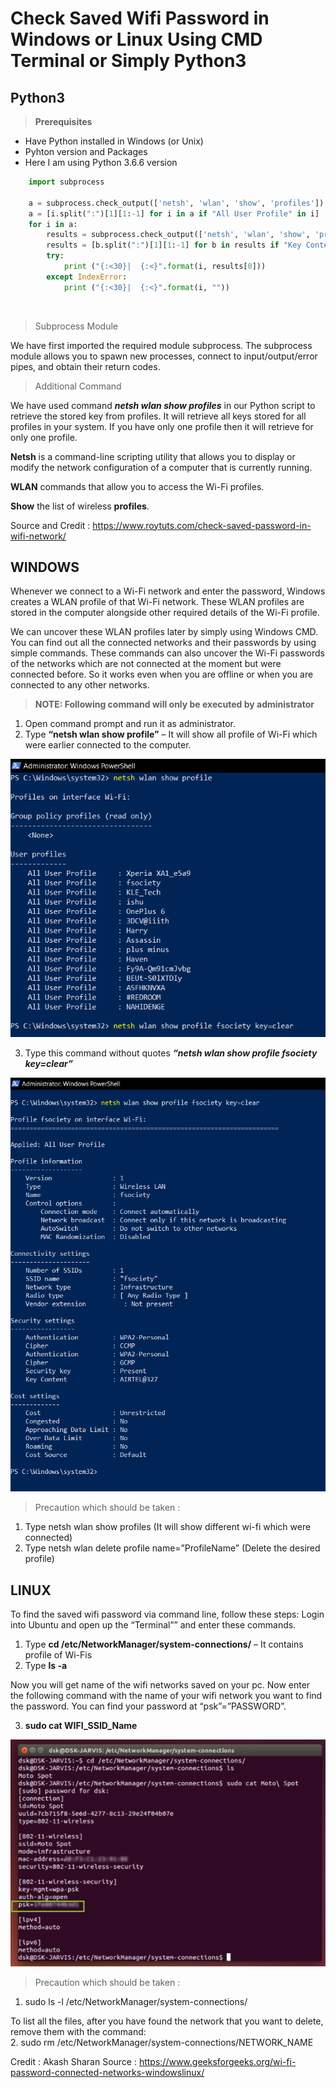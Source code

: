 # Check Saved Wifi Password in Windows or Linux Using CMD Terminal or Simply Python3

## Python3


> **Prerequisites**<br>
* Have Python installed in Windows (or Unix)
* Pyhton version and Packages
* Here I am using Python 3.6.6 version<br>

```py
    import subprocess

    a = subprocess.check_output(['netsh', 'wlan', 'show', 'profiles']).decode('utf-8').split('\n')
    a = [i.split(":")[1][1:-1] for i in a if "All User Profile" in i]
    for i in a:
        results = subprocess.check_output(['netsh', 'wlan', 'show', 'profile', i, 'key=clear']).decode('utf-8').split('\n')
        results = [b.split(":")[1][1:-1] for b in results if "Key Content" in b]
        try:
            print ("{:<30}|  {:<}".format(i, results[0]))
        except IndexError:
            print ("{:<30}|  {:<}".format(i, ""))
```
<br>

> Subprocess Module <br>

We have first imported the required module subprocess. The subprocess module allows you to spawn new processes, connect to input/output/error pipes, and obtain their return codes.<br>

> Additional Command <br>

We have used command ***netsh wlan show profiles*** in our Python script to retrieve the stored key from profiles. It will retrieve all keys stored for all profiles in your system. If you have only one profile then it will retrieve for only one profile.

**Netsh** is a command-line scripting utility that allows you to display or modify the network configuration of a computer that is currently running.

**WLAN** commands that allow you to access the Wi-Fi profiles.

**Show** the list of wireless **profiles**.<br>

Source and Credit : https://www.roytuts.com/check-saved-password-in-wifi-network/
<br>





## WINDOWS

Whenever we connect to a Wi-Fi network and enter the password, Windows creates a WLAN profile of that Wi-Fi network. These WLAN profiles are stored in the computer alongside other required details of the Wi-Fi profile.<br>

We can uncover these WLAN profiles later by simply using Windows CMD. You can find out all the connected networks and their passwords by using simple commands. These commands can also uncover the Wi-Fi passwords of the networks which are not connected at the moment but were connected before. So it works even when you are offline or when you are connected to any other networks.

> **NOTE: Following command will only be executed by administrator** <br>

1. Open command prompt and run it as administrator.
2. Type **“netsh wlan show profile”** – It will show all profile of Wi-Fi which were earlier connected to the computer.

![img1](https://github.com/ishusagar/Check-Saved-Wifi-Password-in-Windows-or-Linux-Using-CMD-Terminal-or-Simply-Python3/blob/master/Images/img1.png)

3. Type this command without quotes ***“netsh wlan show profile fsociety key=clear”***<br>

![img2](https://github.com/ishusagar/Check-Saved-Wifi-Password-in-Windows-or-Linux-Using-CMD-Terminal-or-Simply-Python3/blob/master/Images/img2.png)

> Precaution which should be taken :<br>

1. Type netsh wlan show profiles (It will show different wi-fi which were connected)
2. Type netsh wlan delete profile name=”ProfileName” (Delete the desired profile)




## LINUX


To find the saved wifi password via command line, follow these steps: Login into Ubuntu and open up the “Terminal”” and enter these commands.

1. Type **cd /etc/NetworkManager/system-connections/** – It contains profile of Wi-Fis
2. Type **ls -a**

Now you will get name of the wifi networks saved on your pc. Now enter the following command with the name of your wifi network you want to find the password. You can find your password at “psk”=”PASSWORD”.

3. **sudo cat WIFI_SSID_Name**<br>

![img3](https://github.com/ishusagar/Check-Saved-Wifi-Password-in-Windows-or-Linux-Using-CMD-Terminal-or-Simply-Python3/blob/master/Images/img3.png)

> Precaution which should be taken : <br>

1. sudo ls -l /etc/NetworkManager/system-connections/

To list all the files, after you have found the network that you want to delete, remove them with the command:<br>
2. sudo rm /etc/NetworkManager/system-connections/NETWORK_NAME <br>



Credit : Akash Sharan
Source : https://www.geeksforgeeks.org/wi-fi-password-connected-networks-windowslinux/
